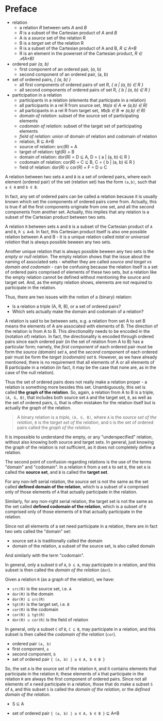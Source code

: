 # Preface

- relation
  - a relation _R_ between sets _A_ and _B_
  - _R_ is a subset of the Cartesian product of _A_ and _B_
  - A is a *source* set of the relation R
  - B is a *target* set of the relation R
  - R is a subset of the Cartesian product of A and B, _R ⊆ A×B_
  - R is an element in the powerset of the Cartesian product, _R ∈ 𝒫(A×B)_
- ordered pair _(a, b)_
  - first  component of an ordered pair, (_a_, b)
  - second component of an ordered pair, (a, _b_)
- set of ordered pairs, _{ (a, b) }_
  - all first  components of ordered pairs of set R, _{ a | (a, b) ∈ R }_
  - all second components of ordered pairs of set R, _{ b | (a, b) ∈ R }_
- participation in a relation
  - participants in a relation (elements that participate in a relation)
  - all participants in a rel R from source set, _∀a(a ∈ A ⇒ (a,b) ∈ R)_
  - all participants in a rel R from target set, _∀b(b ∈ B ⇒ (a,b) ∈ R)_
  - *domain of relation*: subset of the source set of participating elements
  - *codomain of relation*: subset of the target set of participating elements
  - *field of relation*: union of domain of relation and codomain of relation
  - relation, R ⊆ A×B
  - source of relation:   src(R) = A
  - target of relation:   tgt(R) = B
  - domain of relation:   dor(R) = D ⊆ A, D = { a | (a, b) ∈ R }
  - codomain of relation: cor(R) = C ⊆ B, C = { b | (a, b) ∈ R }
  - field of relation:    dor(R) ∪ cor(R) = F = D ∪ C



A relation between two sets `A` and `B` is a set of ordered pairs, where each element (ordered pair) of the set (relation set) has the form `(a,b)`, such that `a ∈ A` and `b ∈ B`.

In fact, any set of ordered pairs can be called a relation because it is usually known which set the components of ordered pairs come from. Actually, this is true if all the first components originate from one set, and all the second components from another set. Actually, this implies that any relation is a subset of the Cartesian product between two sets.

A relation `R` between sets `A` and `B` is a subset of the Cartesian product of `A` and `B`, `R ⊆ A×B`. In fact, this Cartesian product itself is also one possible relation between A and B - it is a unique relation called *total or universal relation* that is always possible beween any two sets.

Another unique relation that is always possible beween any two sets is the *empty or null relation*. The empty relation shows that the issue about the naming of associated sets - whether they are called *source and target vs domain and codomain* - can be confusing because the relation itself is a set of ordered pairs comprised of elements of these two sets, but a relation like the empty relation cannot be defined without mentioning the source and target set. And, as the empty relation shows, elements are not required to participate in the relation.

Thus, there are two issues with the notion of a (binary) relation:
- Is a relation a triple (A, R, B), or a set of ordered pairs?
- Which sets actually make the domain and codomain of a relation?

A relation is said to be between sets, e.g. a relation from set A to set B means the elements of A are associated with elements of B. The direction of the relation is from A to B. This *directionality* needs to be encoded in the (notation of) relation. In fact, the directionality is encoded through ordered pairs since each ordered pair (in the set of relation from A to B) has a particular form; namely, the *first component* of each ordered pair must be form the *source (domain) set* `A`, and the *second component* of each ordered pair must be form the *target (codomain) set* `B`. However, as we have already mentioned, there is no requirement that all elements of A or all elements of B participate in a relation (in fact, it may be the case that none are, as in the case of the null relation).

Thus the set of ordered pairs does not really make a relation proper - a relation is something more besides this set. Unambiguously, this set is called **the graph of the relation**. So, again, a relation from A to B is a triple, `(A, G, B)`, that includes both source set `A` and the target set, `B`, as well as the set of ordered pairs, `G`, that is often mistaken for the relation itself but is actually the graph of the relation.

>A binary relation is a *triple*, `(A, G, B)`, where `A` is the *source set of the relation*, `B` is the *target set of the relation*, and `G` is the set of ordered pairs called the *graph of the relation*.

It is impossible to understand the empty, or any "underspecified" relation, without also knowing both source and target sets. In general, just knowing the graph of the relation is not sufficient, as it does not completely define a relation.

The second point of confusion regarding relations is the use of the terms "domain" and "codomain". In a relation `R` from a set `A` to set `B`, the set `A` is called the **source set**, and `B` is called the **target set**.

For any non-left serial relation, the source set is not the same as the set called **defined domain of the relation**, which is a subset of `A` comprised only of those elements of `A` that actually participate in the relation.

Similarly, for any non-right serial relation, the target set is not the same as the set called **defined codomain of the relation**, which is a subset of `B` comprised only of those elements of `B` that actually participate in the relation.

Since not all elements of a set need participate in a relation, there are in fact two sets called the "domain" set:
- source set `A` is traditionally called the domain
- domain of the relation, a subset of the source set, is also called domain

And similarly with the term "codomain".

In general, only a subset `D` of `A`, `D ⊆ A`, may participate in a relation, and this subset is then called the *domain of the relation* (`dor`).

Given a relation `R` (as a graph of the relation), we have:
- `src(R)` is the source set, i.e. `A`
- `dor(R)` is the domain
- `dor(R) ⊆ src(R)`
- `tgt(R)` is the target set, i.e. `B`
- `cor(R)` is the codomain
- `cor(R) ⊆ tgt(R)`
- `dor(R) ∪ cor(R)` is the field of relation


In general, only a subset `C` of `B`, `C ⊆ B`, may participate in a relation, and this subset is then called the *codomain of the relation* (`cor`).


- ordered pair `(a, b)`
- first component, `a`
- second component, `b`
- set of ordered pair `{ (a, b) | a ∈ A, b ∈ B }`

So, the set `A` is the source set of the relation `R`, and it contains elements that participate in the relation `R`; these elements of `A` that participate in the relation `R` are always the first component of ordered pairs. Since not all elements of `A` need participate in a relation, those that do make a subset `S` of `A`, and this subset `S` is called the *domain of the relation*, or the *defined domain of the relation*.



- S ⊆ A

- set of ordered pair `{ (a, b) | a ∈ A, b ∈ B }` ⊆ A×B
